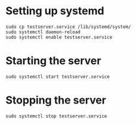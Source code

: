 # Setting up systemd

```
sudo cp testserver.service /lib/systemd/system/
sudo systemctl daemon-reload
sudo systemctl enable testserver.service
```

# Starting the server

```
sudo systemctl start testserver.service
```


# Stopping the server

```
sudo systemctl stop testserver.service
```
